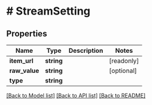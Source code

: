 # # StreamSetting

## Properties

Name | Type | Description | Notes
------------ | ------------- | ------------- | -------------
**item_url** | **string** |  | [readonly]
**raw_value** | **string** |  | [optional]
**type** | **string** |  |

[[Back to Model list]](../../README.md#models) [[Back to API list]](../../README.md#endpoints) [[Back to README]](../../README.md)
